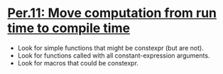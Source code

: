 # [Per.11: Move computation from run time to compile time](https://github.com/isocpp/CppCoreGuidelines/blob/master/CppCoreGuidelines.md#per11-move-computation-from-run-time-to-compile-time)

- Look for simple functions that might be constexpr (but are not).
- Look for functions called with all constant-expression arguments.
- Look for macros that could be constexpr.
